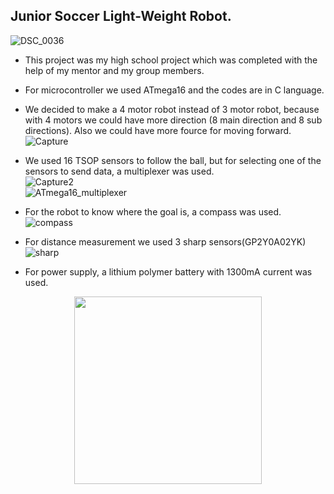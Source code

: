 
##  Junior Soccer Light-Weight Robot.
  ![DSC_0036](https://user-images.githubusercontent.com/47887796/182656627-c124ec0f-0610-4d6b-bcde-7075df779a8c.JPG)

-  This project was my high school project which was completed with the help of my mentor and my group members.
-  For microcontroller we used ATmega16 and the codes are in C language. 

- We decided to make a 4 motor robot instead of 3 motor robot, because with 4 motors we could have more direction (8 main direction and 8 sub directions). Also we could have more fource for moving forward. 
<br> ![Capture](https://user-images.githubusercontent.com/47887796/182779153-7d3b3285-2ff8-412d-b2f8-2c189008563d.PNG)

- We used 16 TSOP sensors to follow the ball, but for selecting one of the sensors to send data, a multiplexer was used.
<br> ![Capture2](https://user-images.githubusercontent.com/47887796/182779443-c608cc72-eb36-4350-96ce-a0203be9180f.PNG)
<br> ![ATmega16_multiplexer](https://user-images.githubusercontent.com/47887796/182779458-279f45c6-5bd2-4667-b36d-b05dc7d2aaa5.PNG)

- For the robot to know where the goal is, a compass was used.
<br> ![compass](https://user-images.githubusercontent.com/47887796/182779602-10d09c6a-c0c1-4df6-87c2-ae90a88d916c.PNG)

- For distance measurement we used 3 sharp sensors(GP2Y0A02YK)
<br> ![sharp](https://user-images.githubusercontent.com/47887796/182779741-d530da9e-2bfc-436a-8479-fc778dfd303c.PNG)

- For power supply, a lithium polymer battery with 1300mA current was used.
<div align = "center"> 
  <img src = "https://user-images.githubusercontent.com/47887796/182779848-a7caf3c3-cdbe-4f63-8649-cdf1e98a20a9.PNG" width = "300"> 
<br><br><br>
</div>

